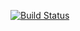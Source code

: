 [![Build Status](https://travis-ci.org/semantalytics/stardog-bites-extractors.svg?branch=master)](https://travis-ci.org/semantalytics/stardog-bites-extractors)

